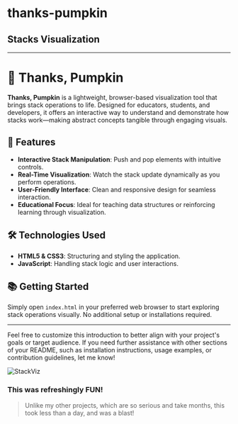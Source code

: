 # thanks-pumpkin

## Stacks Visualization

---

# 🎃 Thanks, Pumpkin

**Thanks, Pumpkin** is a lightweight, browser-based visualization tool that brings stack operations to life. Designed for educators, students, and developers, it offers an interactive way to understand and demonstrate how stacks work—making abstract concepts tangible through engaging visuals.

## 🚀 Features

- **Interactive Stack Manipulation**: Push and pop elements with intuitive controls.
- **Real-Time Visualization**: Watch the stack update dynamically as you perform operations.
- **User-Friendly Interface**: Clean and responsive design for seamless interaction.
- **Educational Focus**: Ideal for teaching data structures or reinforcing learning through visualization.

## 🛠️ Technologies Used

- **HTML5 & CSS3**: Structuring and styling the application.
- **JavaScript**: Handling stack logic and user interactions.

## 📚 Getting Started

Simply open `index.html` in your preferred web browser to start exploring stack operations visually. No additional setup or installations required.

---

Feel free to customize this introduction to better align with your project's goals or target audience. If you need further assistance with other sections of your README, such as installation instructions, usage examples, or contribution guidelines, let me know!

![StackViz](./audio/StackViz.gif)

### This was refreshingly FUN!

> Unlike my other projects, which are so serious and take months, this took less than a day, and was a blast!
